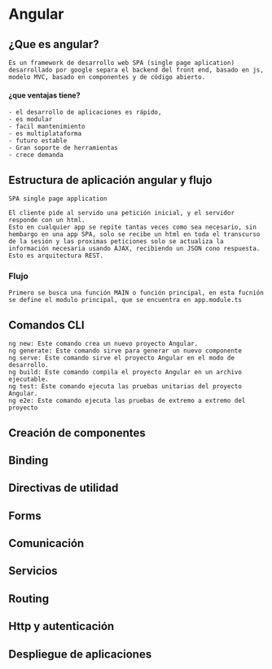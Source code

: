 # Angular

## ¿Que es angular?
     
    Es un framework de desarrollo web SPA (single page aplication) desarrollado por google separa el backend del front end, basado en js, modelo MVC, basado en componentes y de código abierto. 
#### ¿que ventajas tiene?
    - el desarrollo de aplicaciones es rápido, 
    - es modular 
    - facil mantenimiento 
    - es multiplataforma 
    - futuro estable 
    - Gran soporte de herramientas 
    - crece demanda

## Estructura de aplicación angular y flujo 

    SPA single page application
    
    El cliente pide al servido una petición inicial, y el servidor responde con un html. 
    Esto en cualquier app se repite tantas veces como sea necesario, sin hembargo en una app SPA, solo se recibe un html en toda el transcurso de la sesión y las proximas peticiones solo se actualiza la información necesaria usando AJAX, recibiendo un JSON cono respuesta. Esto es arquitectura REST. 

### Flujo 
    
    Primero se busca una función MAIN o función principal, en esta fucnión se define el modulo principal, que se encuentra en app.module.ts 
## Comandos CLI

    ng new: Este comando crea un nuevo proyecto Angular.
    ng generate: Este comando sirve para generar un nuevo componente
    ng serve: Este comando sirve el proyecto Angular en el modo de desarrollo.
    ng build: Este comando compila el proyecto Angular en un archivo ejecutable.
    ng test: Este comando ejecuta las pruebas unitarias del proyecto Angular.
    ng e2e: Este comando ejecuta las pruebas de extremo a extremo del proyecto

## Creación de componentes
## Binding
## Directivas de utilidad
## Forms
## Comunicación
## Servicios
## Routing
## Http y autenticación
## Despliegue de aplicaciones